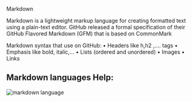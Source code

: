 Markdown

Markdown is a lightweight markup language for creating formatted text using a plain-text editor. GitHub released a formal specification of their GitHub Flavored Markdown (GFM) that is based on CommonMark

Markdown syntax that use on GitHub:
•	Headers like h,h2 ,…. tags
•	Emphasis like bold, italic,…
•	Lists (ordered and unordered)
•	Images
•	Links

## Markdown languages Help:
![markdown language](https://www.google.com/url?sa=i&url=https%3A%2F%2Fblog.codinghorror.com%2Ftoward-a-better-markdown-tutorial%2F&psig=AOvVaw3r5WTSrYatG5SIdmRVN7d3&ust=1612090360908000&source=images&cd=vfe&ved=0CAIQjRxqFwoTCPiJkOC-w-4CFQAAAAAdAAAAABAD)
